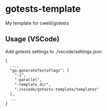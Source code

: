 # gotests-template

My template for cweill/gotests

## Usage (VSCode)

Add gotests settings to ./vscode/settings.json
```txt
{
  ...,
  "go.generateTestsFlags": [
    "-i",
    "-parallel",
    "-template_dir",
    "./vscode/gotests-template/templates"
  ],
  ...
}
```
